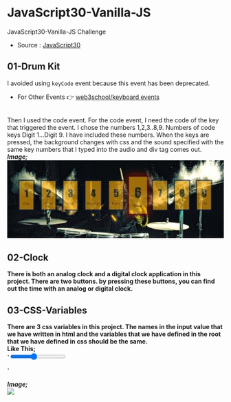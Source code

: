 # JavaScript30-Vanilla-JS 
JavaScript30-Vanilla-JS Challenge 
* Source : [JavaScript30](https://javascript30.com/)
## 01-Drum Kit 
I avoided using `keyCode` event because this event has been deprecated. 
<br/> 
* For Other Events :point_right:  [web3school/keyboard events](https://www.w3schools.com/jsref/obj_keyboardevent.asp) 
<br/> 
Then I used the code event. For the code event, I need the code of the key that triggered the event. I chose the numbers 1,2,3..8,9. Numbers of code keys Digit 1...Digit 9. I have included these numbers. When the keys are pressed, the background changes with css and the sound specified with the same key numbers that I typed into the audio and div tag comes out.
<br/>
<b><em>Image;</em><b/>
<br/>
<img src="./01-DrumKit/image.png">

## 02-Clock
There is both an analog clock and a digital clock application in this project. There are two buttons. by pressing these buttons, you can find out the time with an analog or digital clock.

## 03-CSS-Variables
There are 3 css variables in this project. The names in the input value that we have written in html and the variables that we have defined in the root that we have defined in css should be the same.
<br/>
Like This;
<br/>
`<input type="range" id="blur" name="blur" min="0" max="24" value="10" data-sizing="px">
<style>
:root{
    --blur:12px;
}
</style>`
<b><em>Image;</em><b/>
<br/>
<img src="./variable.png">